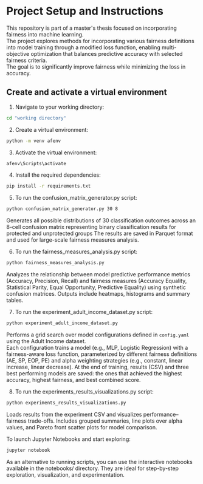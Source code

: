 # Project Setup and Instructions

This repository is part of a master's thesis focused on incorporating fairness into machine learning.  
The project explores methods for incorporating various fairness definitions into model training through a modified loss function, enabling multi-objective optimization that balances predictive accuracy with selected fairness criteria.  
The goal is to significantly improve fairness while minimizing the loss in accuracy.

## Create and activate a virtual environment

1. Navigate to your working directory:
```bash
cd "working directory"
```

2. Create a virtual environment:
```bash
python -m venv afenv
```

3. Activate the virtual environment:
```bash
afenv\Scripts\activate
```

4. Install the required dependencies:
```bash
pip install -r requirements.txt
```

5. To run the confusion_matrix_generator.py script:
```bash
python confusion_matrix_generator.py 30 8
```
Generates all possible distributions of 30 classification outcomes across an 8-cell confusion matrix representing binary classification results for protected and unprotected groups
The results are saved in Parquet format and used for large-scale fairness measures analysis.

6. To run the fairness_measures_analysis.py script:
```bash
python fairness_measures_analysis.py
```
Analyzes the relationship between model predictive performance metrics (Accuracy, Precision, Recall) and fairness measures (Accuracy Equality, Statistical Parity, Equal Opportunity, Predictive Equality) using synthetic confusion matrices. 
Outputs include heatmaps, histograms and summary tables.

7. To run the experiment_adult_income_dataset.py script:
```bash
python experiment_adult_income_dataset.py
```
Performs a grid search over model configurations defined in `config.yaml` using the Adult Income dataset.  
Each configuration trains a model (e.g., MLP, Logistic Regression) with a fairness-aware loss function, parameterized by different fairness definitions (AE, SP, EOP, PE) and alpha weighting strategies (e.g., constant, linear increase, linear decrease). 
At the end of training, results (CSV) and three best performing models are saved: the ones that achieved the highest accuracy, highest fairness, and best combined score.

8. To run the experiments_results_visualizations.py script:
```bash
python experiments_results_visualizations.py
```
Loads results from the experiment CSV and visualizes performance–fairness trade-offs. 
Includes grouped summaries, line plots over alpha values, and Pareto front scatter plots for model comparison.

To launch Jupyter Notebooks and start exploring:
```bash
jupyter notebook
```
As an alternative to running scripts, you can use the interactive notebooks available in the notebooks/ directory.
They are ideal for step-by-step exploration, visualization, and experimentation.
